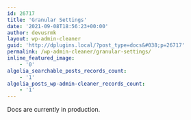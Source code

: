 ```yaml
---
id: 26717
title: 'Granular Settings'
date: '2021-09-08T18:56:23+00:00'
author: devusrmk
layout: wp-admin-cleaner
guid: 'http://dplugins.local/?post_type=docs&#038;p=26717'
permalink: /wp-admin-cleaner/granular-settings/
inline_featured_image:
    - '0'
algolia_searchable_posts_records_count:
    - '1'
algolia_posts_wp-admin-cleaner_records_count:
    - '1'
---
```


Docs are currently in production.